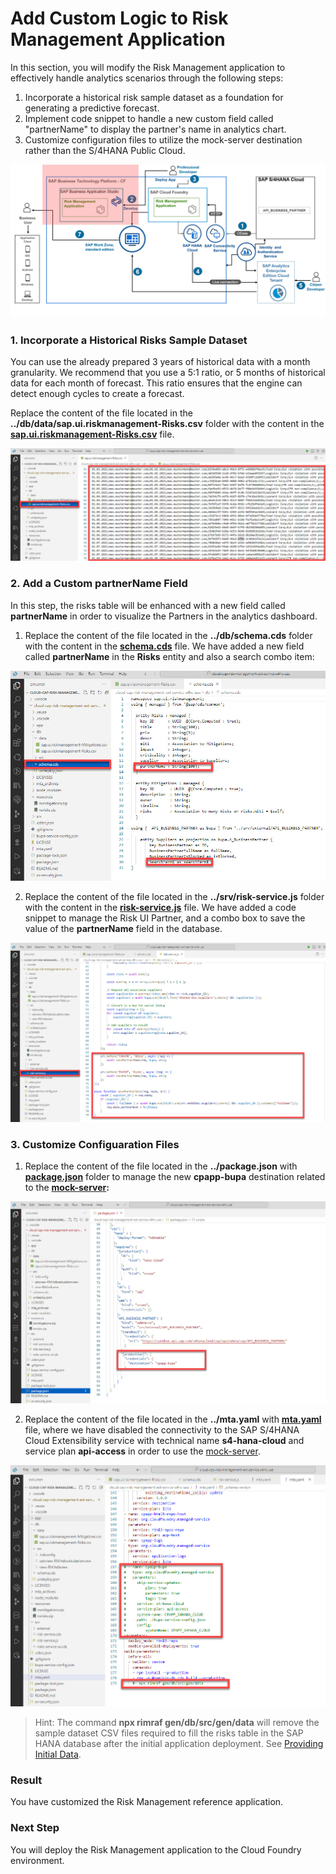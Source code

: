 # Add Custom Logic to Risk Management Application

In this section, you will modify the Risk Management application to effectively handle analytics scenarios through the following steps:
 
 1. Incorporate a historical risk sample dataset as a foundation for generating a predictive forecast.
 2. Implement code snippet to handle a new custom field called "partnerName" to display the partner's name in analytics chart.
 3. Customize  configuration files to utilize the mock-server destination rather than the S/4HANA Public Cloud. 
 
![solution-diagram-develop-app](./images/solution-diagram-develop-app.jpg)

### 1. Incorporate a Historical Risks Sample Dataset 
You can use the already prepared 3 years of historical data with a month granularity. We recommend that you use a 5:1 ratio, or 5 months of historical data for each month of forecast. This ratio ensures that the engine can detect enough cycles to create a forecast.  

Replace the content of the file located in the **../db/data/sap.ui.riskmanagement-Risks.csv** folder with the content in the **[sap.ui.riskmanagement-Risks.csv](./sap.ui.riskmanagement-Risks.csv)** file.

 ![sample-data-risk-management](./images/sample-data-risk-management.jpg)

### 2. Add a Custom partnerName Field

In this step, the risks table will be enhanced with a new field called **partnerName** in order to visualize the Partners in the analytics dashboard.

1. Replace the content of the file located in the **../db/schema.cds** folder with the content in the **[schema.cds](./schema.cds)** file. We have added a new field called **partnerName** in the **Risks** entity and also a search combo item:

 ![BAS-schema-cds](./images/BAS-schema-cds.jpg)

2. Replace the content of the file located in the **../srv/risk-service.js** folder with the content in the **[risk-service.js](./risk-service.js)** file. We have added a code snippet to manage the Risk UI Partner, and a combo box to save the value of the **partnerName** field in the database.

 ![BAS-service-js](./images/BAS-service-js.jpg)

### 3. Customize Configuaration Files

1. Replace the content of the file located in the **../package.json** with **[package.json](./package.json)** folder to manage the new **cpapp-bupa** destination related to the **[mock-server](https://github.tools.sap/D055164/btp-sac-forecast/tree/main/documentation/set-up/install-mock-server):**

 ![BAS-package-json](./images/BAS-package-json.jpg)

2. Replace the content of the file located in the **../mta.yaml** with **[mta.yaml](./mta.yaml)** file, where we have disabled the connectivity to the SAP S/4HANA Cloud Extensibility service with technical name **s4-hana-cloud** and service plan **api-access**  in order to use the [mock-server](https://github.tools.sap/D055164/btp-sac-forecast/tree/main/documentation/set-up/install-mock-server).

 ![BAS-mta-yaml.jpg](./images/BAS-mta-yaml.jpg)
 
>Hint: The command **npx rimraf gen/db/src/gen/data** will remove the sample dataset CSV files required to fill the risks table in the SAP HANA database after the initial application deployment. See [Providing Initial Data](https://developers.sap.com/tutorials/btp-app-cap-mta-deployment.html).

### Result
You have customized the Risk Management reference application.

### Next Step
You will deploy the Risk Management application to the Cloud Foundry environment.
